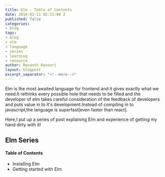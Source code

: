 ```yaml
---
title: Elm - Table of Contents
date: 2016-01-11 02:11:00 Z
published: false
categories:
- blog
tags:
- blog
- elm
- language
- series
- learning
- resource
author: Revanth Revoori
layout: blogpost
excerpt_separator: "<!--more-->"
---
```


Elm is the most awaited language for frontend and it gives exactly what we need.It rethinks every possible hole that needs to be filled and the developer of elm takes careful consideration of the feedback of developers and puts value in to it's development.Instead of compiling in to javascript,the language is superfast[even faster than react].

Here,I put up a series of post explaining Elm and experience of getting my hand dirty with it!

<!--more-->

## Elm Series

#### Table of Contents

- Installing Elm
- Getting started with Elm
